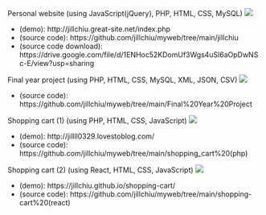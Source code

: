 Personal website (using JavaScript(jQuery), PHP, HTML, CSS, MySQL)
<img src="https://i.imgur.com/lyePjvw.png"/>
<ul><li>(demo): http://jillchiu.great-site.net/index.php </li>
<li>(source code): https://github.com/jillchiu/myweb/tree/main/jillchiu </li>
<li>(source code download): https://drive.google.com/file/d/1ENHoc52KDomUf3Wgs4uSl6aOpDwNSc-E/view?usp=sharing </li></ul>
Final year project (using PHP, HTML, CSS, MySQL, XML, JSON, CSV)
<img src="https://i.imgur.com/dzDq2Ko.jpeg" />
<ul><li>(source code): https://github.com/jillchiu/myweb/tree/main/Final%20Year%20Project </li></ul>
Shopping cart (1) (using PHP, HTML, CSS, JavaScript)
<img src="https://i.imgur.com/Kj3xk7K.png" />
<ul><li>(demo): http://jillll0329.lovestoblog.com/</li>
<li>(source code): https://github.com/jillchiu/myweb/tree/main/shopping_cart%20(php)</li></ul>
Shopping cart (2) (using React, HTML, CSS, JavaScript)
<img src="https://i.imgur.com/8P5Yejd.png" />
<ul><li>(demo): https://jillchiu.github.io/shopping-cart/</li>
<li>(source code): https://github.com/jillchiu/myweb/tree/main/shopping-cart%20(react)</li></ul>
